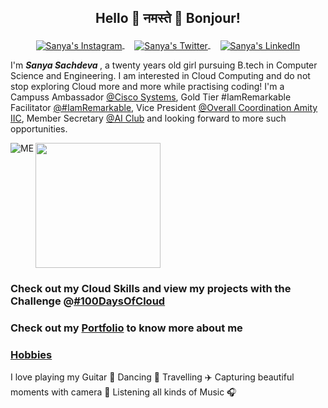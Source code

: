 ## <p align="center"> Hello 👋 नमस्ते 🙏 Bonjour! </p>
<p align="center">
<a href="https://www.instagram.com/_just_a_techie_/">
<img align="center" padding-right:10px alt="Sanya's Instagram" src="https://user-images.githubusercontent.com/69337392/123618371-c1199180-d825-11eb-8571-34adeb4e1fd9.png" />
</a> &nbsp;&nbsp;&nbsp;
<a href="https://twitter.com/Sanya_Sachdeva_">
<img align="center" alt="Sanya's Twitter" src="https://user-images.githubusercontent.com/69337392/123618374-c2e35500-d825-11eb-89c4-7859038ca6e2.png" />
</a> &nbsp;&nbsp;&nbsp;                                               
<a href="https://www.linkedin.com/in/sanya-sachdeva/">
<img align="center" alt="Sanya's LinkedIn" src="https://user-images.githubusercontent.com/69337392/123618382-c5de4580-d825-11eb-9b4d-74015a4edb3f.png" />
</a>
</p>

I'm <b> *Sanya Sachdeva* </b>, a twenty years old girl pursuing B.tech in Computer Science and Engineering. I am interested in Cloud Computing and do not stop exploring Cloud more and more while practising coding! I'm a Campuss Ambassador [@Cisco Systems](https://www.cisco.com/c/en_in/index.html), Gold Tier #IamRemarkable Facilitator [@#IamRemarkable](https://iamremarkable.withgoogle.com/), Vice President [@Overall Coordination Amity IIC](https://www.instagram.com/amityuniversityiic/), Member Secretary [@AI Club](https://www.linkedin.com/company/amity-ai-club/)
and looking forward to more such opportunities. 

<img align="left" alt="ME" src="https://user-images.githubusercontent.com/69337392/123616629-181e6700-d824-11eb-82d2-4c16e64903a9.png">
<img height="200px" align="center" src="https://github-readme-stats.vercel.app/api/?username=sanyasachdeva1" />

### Check out my Cloud Skills and view my projects with the Challenge @[#100DaysOfCloud](https://github.com/sanyasachdeva1/100DaysOfCloud)  

### Check out my [Portfolio](https://sanyasachdeva1.github.io/Portfolio/) to know more about me 

### [Hobbies](https://sanyasachdeva1.github.io/My-Website/)
I love playing my Guitar 🎸 Dancing 💃 Travelling ✈️ Capturing beautiful moments with camera 📸 Listening all kinds of Music 🎧

